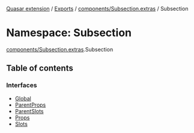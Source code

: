 [Quasar extension](../index.md) / [Exports](../modules.md) / [components/Subsection.extras](components_Subsection_extras.md) / Subsection

# Namespace: Subsection

[components/Subsection.extras](components_Subsection_extras.md).Subsection

## Table of contents

### Interfaces

- [Global](../interfaces/components_Subsection_extras.Subsection.Global.md)
- [ParentProps](../interfaces/components_Subsection_extras.Subsection.ParentProps.md)
- [ParentSlots](../interfaces/components_Subsection_extras.Subsection.ParentSlots.md)
- [Props](../interfaces/components_Subsection_extras.Subsection.Props.md)
- [Slots](../interfaces/components_Subsection_extras.Subsection.Slots.md)
